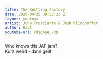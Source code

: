 ```yaml
---
title: The Knitting Factory
date: 2020-04-25 09:33:33 Z
layout: youtube
artist: John Frusciante & Josh Klinghoffer
author: Raul
youtube-url: YdjgA9e_-x8
---
```


Who knows this JAF jam?     
Kurz weird - dann geil! 
